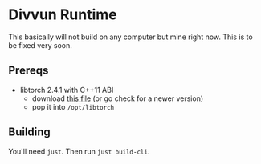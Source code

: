 # Divvun Runtime

This basically will not build on any computer but mine right now. This is to be fixed very soon.

## Prereqs

- libtorch 2.4.1 with C++11 ABI
	- download [this file](https://download.pytorch.org/libtorch/cpu/libtorch-macos-arm64-2.7.1.zip) (or go check for a newer version)
	- pop it into `/opt/libtorch`

## Building

You'll need `just`. Then run `just build-cli`.
